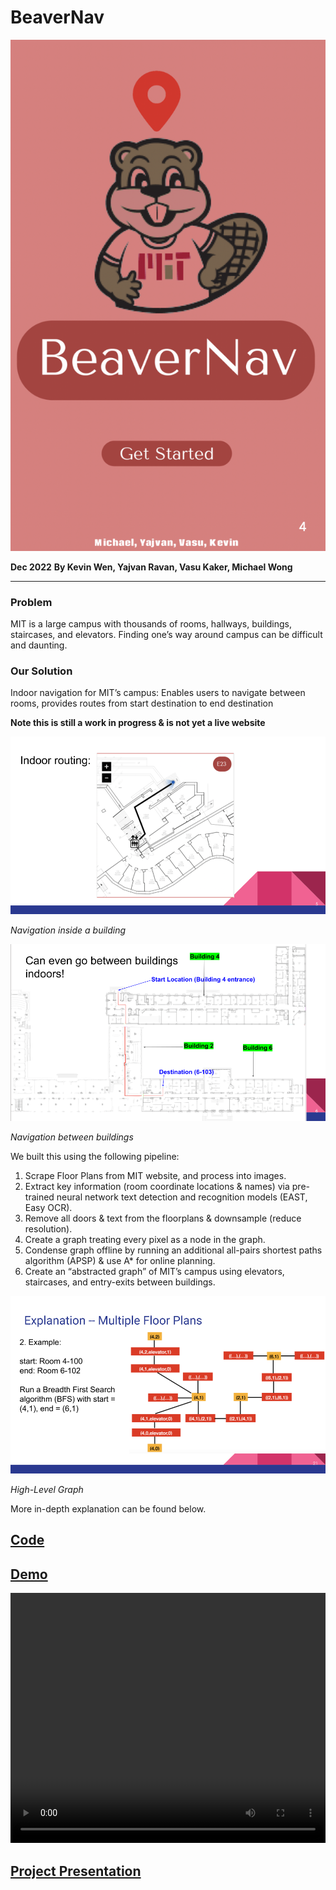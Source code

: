 # BeaverNav

![Header Image](assets/header.png)

**Dec 2022**
**By Kevin Wen, Yajvan Ravan, Vasu Kaker, Michael Wong**

---

### Problem

MIT is a large campus with thousands of rooms, hallways, buildings, staircases, and elevators. Finding one’s way around campus can be difficult and daunting.

### Our Solution

Indoor navigation for MIT’s campus: Enables users to navigate between rooms, provides routes from start destination to end destination

**Note this is still a work in progress & is not yet a live website**

![Navigation inside a building](assets/AIM%20Labs%20Demo%202-2.png)

*Navigation inside a building*

![Navigation between buildings](assets/AIM%20Labs%20Demo%202.png)

*Navigation between buildings*

We built this using the following pipeline:

1. Scrape Floor Plans from MIT website, and process into images.
2. Extract key information (room coordinate locations & names) via pre-trained neural network text detection and recognition models (EAST, Easy OCR).
3. Remove all doors & text from the floorplans & downsample (reduce resolution).
4. Create a graph treating every pixel as a node in the graph.
5. Condense graph offline by running an additional all-pairs shortest paths algorithm (APSP) & use A* for online planning.
6. Create an “abstracted graph” of MIT’s campus using elevators, staircases, and entry-exits between buildings.

![High-Level Graph](assets/AIM%20Labs%20Demo%202-3.png)

*High-Level Graph*

More in-depth explanation can be found below.

## [**Code**](https://github.com/kw7243/BeaverNav)

## [**Demo**](assets/demo_vid.mov)

<video src="assets/beaver_nav/demo_vid.mov" controls width="100%" height="400px"></video>

## [**Project Presentation**](assets/AIM%20Labs%20Demo%202.pdf)
